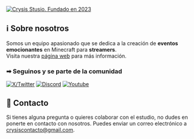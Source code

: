 [![Crysis Stusio. Fundado en 2023](https://pbs.twimg.com/media/GCuAWwWXkAARWgu?format=webp&name=4096x4096)](https://crysistudio.tech/)

## ℹ Sobre nosotros

Somos un equipo apasionado que se dedica a la creación de **eventos emocionantes** en Minecraft para **streamers**.
<br/>
Visita nuestra [página web](https://crysistudio.tech/) para más información.

### ➡ Seguinos y se parte de la comunidad

[![X/Twitter](https://img.shields.io/static/v1?message=X/Twitter&logo=x&label=&color=000&logoColor=white&labelColor=&style=for-the-badge)](https://twitter.com/crysisstudio)
[![Discord](https://img.shields.io/static/v1?message=Discord&logo=discord&label=&color=7289DA&logoColor=white&labelColor=&style=for-the-badge)](https://discord.com/invite/Vy7ShaprVy)
[![Youtube](https://img.shields.io/static/v1?message=Youtube&logo=youtube&label=&color=FF0000&logoColor=white&labelColor=&style=for-the-badge)](https://www.youtube.com/@CrysisStudio)

## 📌 Contacto

Si tienes alguna pregunta o quieres colaborar con el estudio, no dudes en ponerte en contacto con nosotros. Puedes enviar un correo electrónico a crysiscontacto@gmail.com.
